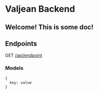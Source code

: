 # Valjean Backend
Welcome! This is some doc!
---
## Endpoints
GET [/api/endpoint](/api/endpoint)
### Models
```
{
  key: value
}
```
